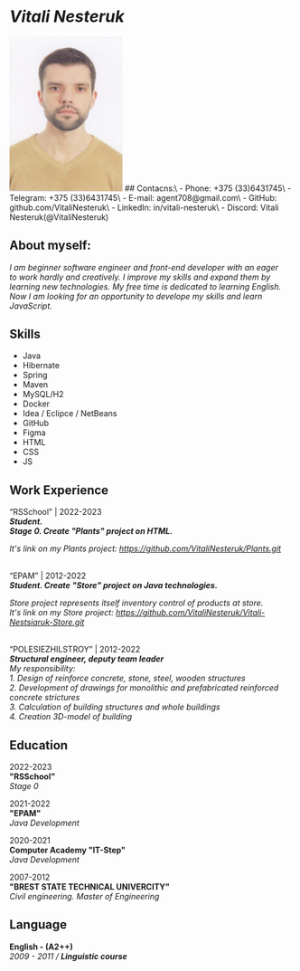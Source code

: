 # _Vitali Nesteruk_ 
<img src = "images\F1.jpg" width = 200px>
## Contacns:\
- Phone: +375 (33)6431745\
- Telegram: +375 (33)6431745\
- E-mail: agent708@gmail.com\
- GitHub: github.com/VitaliNesteruk\
- LinkedIn: in/vitali-nesteruk\
- Discord: Vitali Nesteruk(@VitaliNesteruk)

## About myself:
_I am beginner software engineer and front-end developer with an eager\
    to work hardly and creatively. I improve my skills and expand them by\
    learning new technologies. My free time is dedicated to learning English.\
    Now I am looking for an opportunity to develope my skills and learn JavaScript._

## Skills
* Java
* Hibernate
* Spring
* Maven
* MySQL/H2
* Docker
* Idea / Eclipce / NetBeans
* GitHub
* Figma
* HTML
* CSS
* JS

## Work Experience
“RSSchool” | 2022-2023\
***Student.\
Stage 0. Create "Plants" project on HTML.***

*It's link on my Plants project: <https://github.com/VitaliNesteruk/Plants.git>*\
<br>

“EPAM” | 2012-2022\
***Student. Create "Store" project on Java technologies.***

*Store project represents itself inventory control of products at store.\
It's link on my Store project: <https://github.com/VitaliNesteruk/Vitali-Nestsiaruk-Store.git>*\
<br>

“POLESIEZHILSTROY” | 2012-2022\
***Structural engineer, deputy team leader***\
_My responsibility:\
    1. Design of reinforce concrete, stone, steel, wooden structures\
    2. Development of drawings for monolithic and prefabricated reinforced concrete strictures\
    3. Calculation of building structures and whole buildings\
    4. Creation 3D-model of building_

## Education
2022-2023\
**"RSSchool"**\
*Stage 0*

2021-2022\
**"EPAM"**\
*Java Development*

2020-2021\
**Computer Academy "IT-Step"**\
*Java Development*

2007-2012\
**"BREST STATE TECHNICAL UNIVERCITY"**\
*Civil engineering. Master of Engineering*
## Language
**English - (A2++)**\
*2009 - 2011 / **Linguistic course***